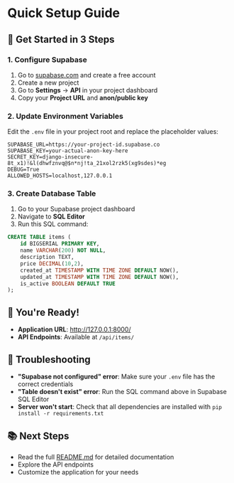 # Quick Setup Guide

## 🚀 Get Started in 3 Steps

### 1. Configure Supabase

1. Go to [supabase.com](https://supabase.com) and create a free account
2. Create a new project
3. Go to **Settings** → **API** in your project dashboard
4. Copy your **Project URL** and **anon/public key**

### 2. Update Environment Variables

Edit the `.env` file in your project root and replace the placeholder values:

```env
SUPABASE_URL=https://your-project-id.supabase.co
SUPABASE_KEY=your-actual-anon-key-here
SECRET_KEY=django-insecure-8t_x1)!&l(dhwfznvq@$n*nj!ta_21xol2rzk5(xg9sdes)*eg
DEBUG=True
ALLOWED_HOSTS=localhost,127.0.0.1
```

### 3. Create Database Table

1. Go to your Supabase project dashboard
2. Navigate to **SQL Editor**
3. Run this SQL command:

```sql
CREATE TABLE items (
    id BIGSERIAL PRIMARY KEY,
    name VARCHAR(200) NOT NULL,
    description TEXT,
    price DECIMAL(10,2),
    created_at TIMESTAMP WITH TIME ZONE DEFAULT NOW(),
    updated_at TIMESTAMP WITH TIME ZONE DEFAULT NOW(),
    is_active BOOLEAN DEFAULT TRUE
);
```

## 🎉 You're Ready!

- **Application URL**: http://127.0.0.1:8000/
- **API Endpoints**: Available at `/api/items/`

## 🔧 Troubleshooting

- **"Supabase not configured" error**: Make sure your `.env` file has the correct credentials
- **"Table doesn't exist" error**: Run the SQL command above in Supabase SQL Editor
- **Server won't start**: Check that all dependencies are installed with `pip install -r requirements.txt`

## 📚 Next Steps

- Read the full [README.md](README.md) for detailed documentation
- Explore the API endpoints
- Customize the application for your needs 